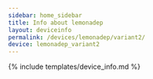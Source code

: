 ```yaml
---
sidebar: home_sidebar
title: Info about lemonadep
layout: deviceinfo
permalink: /devices/lemonadep/variant2/
device: lemonadep_variant2
---
```

{% include templates/device_info.md %}
